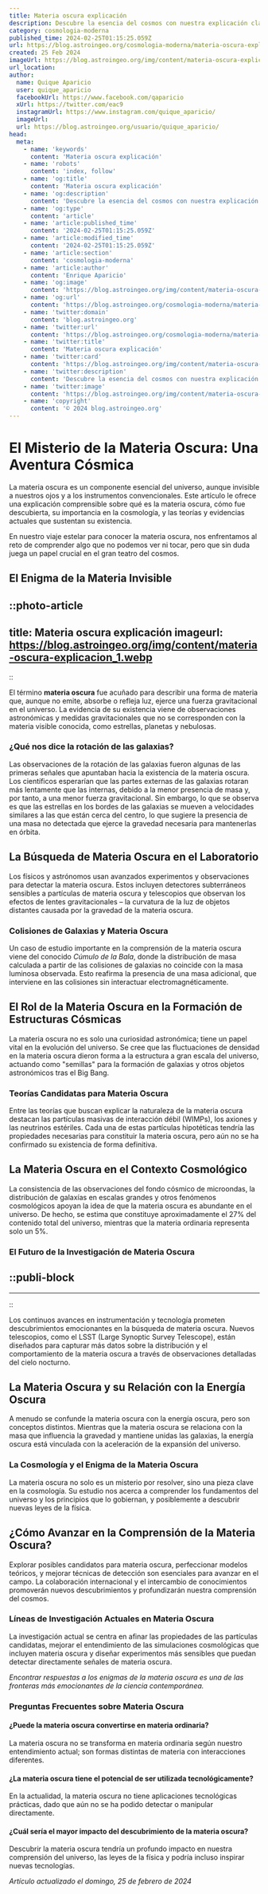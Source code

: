 ```yaml
---
title: Materia oscura explicación
description: Descubre la esencia del cosmos con nuestra explicación clara y concisa sobre la materia oscura, el misterio que moldea el universo.
category: cosmologia-moderna
published_time: 2024-02-25T01:15:25.059Z
url: https://blog.astroingeo.org/cosmologia-moderna/materia-oscura-explicacion
created: 25 Feb 2024
imageUrl: https://blog.astroingeo.org/img/content/materia-oscura-explicacion_1.webp
url_location:
author:
  name: Quique Aparicio
  user: quique_aparicio
  facebookUrl: https://www.facebook.com/qaparicio
  xUrl: https://twitter.com/eac9
  instagramUrl: https://www.instagram.com/quique_aparicio/
  imageUrl: 
  url: https://blog.astroingeo.org/usuario/quique_aparicio/
head:
  meta:
    - name: 'keywords'
      content: 'Materia oscura explicación'
    - name: 'robots'
      content: 'index, follow'
    - name: 'og:title'
      content: 'Materia oscura explicación'
    - name: 'og:description'
      content: 'Descubre la esencia del cosmos con nuestra explicación clara y concisa sobre la materia oscura, el misterio que moldea el universo.'
    - name: 'og:type'
      content: 'article'
    - name: 'article:published_time'
      content: '2024-02-25T01:15:25.059Z'
    - name: 'article:modified_time'
      content: '2024-02-25T01:15:25.059Z'
    - name: 'article:section'
      content: 'cosmologia-moderna'
    - name: 'article:author'
      content: 'Enrique Aparicio'
    - name: 'og:image'
      content: 'https://blog.astroingeo.org/img/content/materia-oscura-explicacion_1.webp'
    - name: 'og:url'
      content: 'https://blog.astroingeo.org/cosmologia-moderna/materia-oscura-explicacion'
    - name: 'twitter:domain'
      content: 'blog.astroingeo.org'
    - name: 'twitter:url'
      content: 'https://blog.astroingeo.org/cosmologia-moderna/materia-oscura-explicacion'
    - name: 'twitter:title'
      content: 'Materia oscura explicación'
    - name: 'twitter:card'
      content: 'https://blog.astroingeo.org/img/content/materia-oscura-explicacion_1.webp'
    - name: 'twitter:description'
      content: 'Descubre la esencia del cosmos con nuestra explicación clara y concisa sobre la materia oscura, el misterio que moldea el universo.'
    - name: 'twitter:image'
      content: 'https://blog.astroingeo.org/img/content/materia-oscura-explicacion_1.webp'
    - name: 'copyright'
      content: '© 2024 blog.astroingeo.org'
---
```

# El Misterio de la Materia Oscura: Una Aventura Cósmica

La materia oscura es un componente esencial del universo, aunque invisible a nuestros ojos y a los instrumentos convencionales. Este artículo le ofrece una explicación comprensible sobre qué es la materia oscura, cómo fue descubierta, su importancia en la cosmología, y las teorías y evidencias actuales que sustentan su existencia.

En nuestro viaje estelar para conocer la materia oscura, nos enfrentamos al reto de comprender algo que no podemos ver ni tocar, pero que sin duda juega un papel crucial en el gran teatro del cosmos.

## El Enigma de la Materia Invisible


::photo-article
---
title: Materia oscura explicación
imageurl: https://blog.astroingeo.org/img/content/materia-oscura-explicacion_1.webp
---
::


El término **materia oscura** fue acuñado para describir una forma de materia que, aunque no emite, absorbe o refleja luz, ejerce una fuerza gravitacional en el universo. La evidencia de su existencia viene de observaciones astronómicas y medidas gravitacionales que no se corresponden con la materia visible conocida, como estrellas, planetas y nebulosas.

### ¿Qué nos dice la rotación de las galaxias?

Las observaciones de la rotación de las galaxias fueron algunas de las primeras señales que apuntaban hacia la existencia de la materia oscura. Los científicos esperarían que las partes externas de las galaxias rotaran más lentamente que las internas, debido a la menor presencia de masa y, por tanto, a una menor fuerza gravitacional. Sin embargo, lo que se observa es que las estrellas en los bordes de las galaxias se mueven a velocidades similares a las que están cerca del centro, lo que sugiere la presencia de una masa no detectada que ejerce la gravedad necesaria para mantenerlas en órbita.

## La Búsqueda de Materia Oscura en el Laboratorio

Los físicos y astrónomos usan avanzados experimentos y observaciones para detectar la materia oscura. Estos incluyen detectores subterráneos sensibles a partículas de materia oscura y telescopios que observan los efectos de lentes gravitacionales – la curvatura de la luz de objetos distantes causada por la gravedad de la materia oscura.

### Colisiones de Galaxias y Materia Oscura

Un caso de estudio importante en la comprensión de la materia oscura viene del conocido *Cúmulo de la Bala*, donde la distribución de masa calculada a partir de las colisiones de galaxias no coincide con la masa luminosa observada. Esto reafirma la presencia de una masa adicional, que interviene en las colisiones sin interactuar electromagnéticamente.

## El Rol de la Materia Oscura en la Formación de Estructuras Cósmicas

La materia oscura no es solo una curiosidad astronómica; tiene un papel vital en la evolución del universo. Se cree que las fluctuaciones de densidad en la materia oscura dieron forma a la estructura a gran escala del universo, actuando como "semillas" para la formación de galaxias y otros objetos astronómicos tras el Big Bang.

### Teorías Candidatas para Materia Oscura

Entre las teorías que buscan explicar la naturaleza de la materia oscura destacan las partículas masivas de interacción débil (WIMPs), los axiones y las neutrinos estériles. Cada una de estas partículas hipotéticas tendría las propiedades necesarias para constituir la materia oscura, pero aún no se ha confirmado su existencia de forma definitiva.

## La Materia Oscura en el Contexto Cosmológico

La consistencia de las observaciones del fondo cósmico de microondas, la distribución de galaxías en escalas grandes y otros fenómenos cosmológicos apoyan la idea de que la materia oscura es abundante en el universo. De hecho, se estima que constituye aproximadamente el 27% del contenido total del universo, mientras que la materia ordinaria representa solo un 5%.

### El Futuro de la Investigación de Materia Oscura


  ::publi-block
  ---
  ---
  ::
  
  
Los continuos avances en instrumentación y tecnología prometen descubrimientos emocionantes en la búsqueda de materia oscura. Nuevos telescopios, como el LSST (Large Synoptic Survey Telescope), están diseñados para capturar más datos sobre la distribución y el comportamiento de la materia oscura a través de observaciones detalladas del cielo nocturno.

## La Materia Oscura y su Relación con la Energía Oscura

A menudo se confunde la materia oscura con la energía oscura, pero son conceptos distintos. Mientras que la materia oscura se relaciona con la masa que influencia la gravedad y mantiene unidas las galaxias, la energía oscura está vinculada con la aceleración de la expansión del universo.

### La Cosmología y el Enigma de la Materia Oscura

La materia oscura no solo es un misterio por resolver, sino una pieza clave en la cosmología. Su estudio nos acerca a comprender los fundamentos del universo y los principios que lo gobiernan, y posiblemente a descubrir nuevas leyes de la física.

## ¿Cómo Avanzar en la Comprensión de la Materia Oscura?

Explorar posibles candidatos para materia oscura, perfeccionar modelos teóricos, y mejorar técnicas de detección son esenciales para avanzar en el campo. La colaboración internacional y el intercambio de conocimientos promoverán nuevos descubrimientos y profundizarán nuestra comprensión del cosmos.

### Líneas de Investigación Actuales en Materia Oscura

La investigación actual se centra en afinar las propiedades de las partículas candidatas, mejorar el entendimiento de las simulaciones cosmológicas que incluyen materia oscura y diseñar experimentos más sensibles que puedan detectar directamente señales de materia oscura.

*Encontrar respuestas a los enigmas de la materia oscura es una de las fronteras más emocionantes de la ciencia contemporánea.*

### Preguntas Frecuentes sobre Materia Oscura

#### ¿Puede la materia oscura convertirse en materia ordinaria?
La materia oscura no se transforma en materia ordinaria según nuestro entendimiento actual; son formas distintas de materia con interacciones diferentes.

#### ¿La materia oscura tiene el potencial de ser utilizada tecnológicamente?
En la actualidad, la materia oscura no tiene aplicaciones tecnológicas prácticas, dado que aún no se ha podido detectar o manipular directamente.

#### ¿Cuál sería el mayor impacto del descubrimiento de la materia oscura?
Descubrir la materia oscura tendría un profundo impacto en nuestra comprensión del universo, las leyes de la física y podría incluso inspirar nuevas tecnologías.

_Artículo actualizado el domingo, 25 de febrero de 2024_